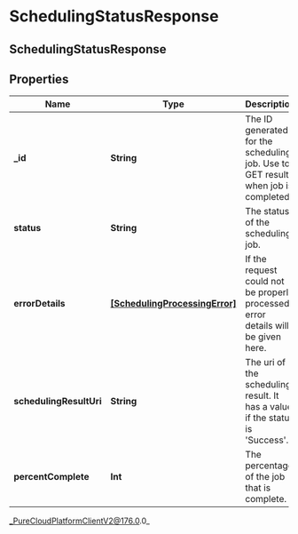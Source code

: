 # SchedulingStatusResponse

## SchedulingStatusResponse

## Properties

|Name | Type | Description | Notes|
|------------ | ------------- | ------------- | -------------|
| **_id** | **String** | The ID generated for the scheduling job.  Use to GET result when job is completed. | [optional] |
| **status** | **String** | The status of the scheduling job. | [optional] |
| **errorDetails** | [**[SchedulingProcessingError]**]([SchedulingProcessingError]) | If the request could not be properly processed, error details will be given here. | [optional] |
| **schedulingResultUri** | **String** | The uri of the scheduling result. It has a value if the status is &#39;Success&#39;. | [optional] |
| **percentComplete** | **Int** | The percentage of the job that is complete. | [optional] |



_PureCloudPlatformClientV2@176.0.0_
